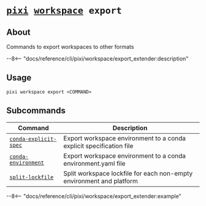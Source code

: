 <!--- This file is autogenerated. Do not edit manually! -->
# <code>[pixi](../../pixi.md) [workspace](../workspace.md) export</code>

## About
Commands to export workspaces to other formats

--8<-- "docs/reference/cli/pixi/workspace/export_extender:description"

## Usage
```
pixi workspace export <COMMAND>
```

## Subcommands
| Command | Description |
|---------|-------------|
| [`conda-explicit-spec`](export/conda-explicit-spec.md) | Export workspace environment to a conda explicit specification file |
| [`conda-environment`](export/conda-environment.md) | Export workspace environment to a conda environment.yaml file |
| [`split-lockfile`](export/split-lockfile.md) | Split workspace lockfile for each non-empty environment and platform |


--8<-- "docs/reference/cli/pixi/workspace/export_extender:example"
